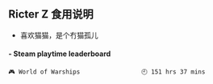 ## Ricter Z 食用说明
- 喜欢猫猫，是个冇猫孤儿

<!-- steam-box start -->
#### - Steam playtime leaderboard
```text
🎮 World of Warships                 🕘 151 hrs 37 mins
```
<!-- Powered by https://github.com/YouEclipse/steam-box . -->
<!-- steam-box end -->
